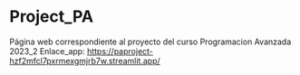 # Project_PA
Página web correspondiente al proyecto del curso Programacion Avanzada 2023_2
Enlace_app: https://paproject-hzf2mfcl7pxrmexgmjrb7w.streamlit.app/
